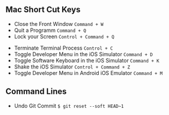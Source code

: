 ## Mac Short Cut Keys

- Close the Front Window `Command + W`
- Quit a Programm `Command + Q`
- Lock your Screen `Control + Command + Q`
<!--  -->
- Terminate Terminal Process `Control + C`
- Toggle Developer Menu in the iOS Simulator `Command + D`
- Toggle Software Keyboard in the iOS Simulator `Command + K`
- Shake the iOS Simulator `Control + Command + Z`
- Toggle Developer Menu in Android iOS Emulator `Command + M`

## Command Lines

- Undo Git Commit `$ git reset --soft HEAD~1`
